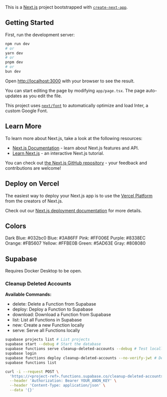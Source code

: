 This is a [Next.js](https://nextjs.org/) project bootstrapped with [`create-next-app`](https://github.com/vercel/next.js/tree/canary/packages/create-next-app).

## Getting Started

First, run the development server:

```bash
npm run dev
# or
yarn dev
# or
pnpm dev
# or
bun dev
```

Open [http://localhost:3000](http://localhost:3000) with your browser to see the result.

You can start editing the page by modifying `app/page.tsx`. The page auto-updates as you edit the file.

This project uses [`next/font`](https://nextjs.org/docs/basic-features/font-optimization) to automatically optimize and load Inter, a custom Google Font.

## Learn More

To learn more about Next.js, take a look at the following resources:

- [Next.js Documentation](https://nextjs.org/docs) - learn about Next.js features and API.
- [Learn Next.js](https://nextjs.org/learn) - an interactive Next.js tutorial.

You can check out [the Next.js GitHub repository](https://github.com/vercel/next.js/) - your feedback and contributions are welcome!

## Deploy on Vercel

The easiest way to deploy your Next.js app is to use the [Vercel Platform](https://vercel.com/new?utm_medium=default-template&filter=next.js&utm_source=create-next-app&utm_campaign=create-next-app-readme) from the creators of Next.js.

Check out our [Next.js deployment documentation](https://nextjs.org/docs/deployment) for more details.

## Colors

Dark Blue: #032bc0
Blue: #3A86FF
Pink: #FF006E
Purple: #8338EC
Orange: #FB5607
Yellow: #FFBE0B
Green: #5AD63E
Gray: #808080

## Supabase

Requires Docker Desktop to be open.

### Cleanup Deleted Accounts

**Available Commands:**

- delete: Delete a Function from Supabase
- deploy: Deploy a Function to Supabase
- download: Download a Function from Supabase
- list: List all Functions in Supabase
- new: Create a new Function locally
- serve: Serve all Functions locally

```bash
supabase projects list # List projects
supabase start --debug # Start the database
supabase functions serve cleanup-deleted-accounts --debug # Test locally first
supabase login
supabase functions deploy cleanup-deleted-accounts --no-verify-jwt # Deploy the Function
supabase functions list
```

```bash
curl -i --request POST \
  'https://<project-ref>.functions.supabase.co/cleanup-deleted-accounts' \
  --header 'Authorization: Bearer YOUR_ANON_KEY' \
  --header 'Content-Type: application/json' \
  --data '{}'
```
